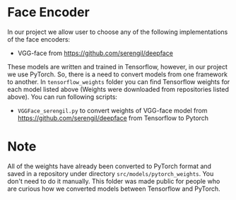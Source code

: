 # Face Encoder
In our project we allow user to choose any of the following implementations of the face encoders:
- VGG-face from https://github.com/serengil/deepface

These models are written and trained in Tensorflow, however, in our project we use PyTorch. So, there is a need to convert models from one framework to another.
In `tensorflow_weights` folder you can find Tensorflow weights for each model listed above (Weights were downloaded from repositories listed above). You can run following scripts:
- `VGGFace_serengil.py` to convert weights of VGG-face model from https://github.com/serengil/deepface from Tensorflow to Pytorch

# Note
All of the weights have already been converted to PyTorch format and saved in a repository under directory `src/models/pytorch_weights`. You don't need to do it manually. This folder was made public for people who are curious how we converted models between Tensorflow and PyTorch. 